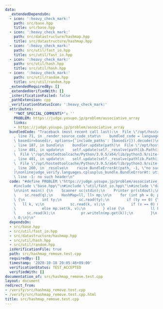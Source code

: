 ```yaml
---
data:
  _extendedDependsOn:
  - icon: ':heavy_check_mark:'
    path: src/base.hpp
    title: src/base.hpp
  - icon: ':heavy_check_mark:'
    path: src/datastructure/hashmap.hpp
    title: src/datastructure/hashmap.hpp
  - icon: ':heavy_check_mark:'
    path: src/util/fast_io.hpp
    title: src/util/fast_io.hpp
  - icon: ':heavy_check_mark:'
    path: src/util/hash.hpp
    title: src/util/hash.hpp
  - icon: ':heavy_check_mark:'
    path: src/util/random.hpp
    title: src/util/random.hpp
  _extendedRequiredBy: []
  _extendedVerifiedWith: []
  _isVerificationFailed: false
  _pathExtension: cpp
  _verificationStatusIcon: ':heavy_check_mark:'
  attributes:
    '*NOT_SPECIAL_COMMENTS*': ''
    PROBLEM: https://judge.yosupo.jp/problem/associative_array
    links:
    - https://judge.yosupo.jp/problem/associative_array
  bundledCode: "Traceback (most recent call last):\n  File \"/opt/hostedtoolcache/Python/3.9.5/x64/lib/python3.9/site-packages/onlinejudge_verify/documentation/build.py\"\
    , line 71, in _render_source_code_stat\n    bundled_code = language.bundle(stat.path,\
    \ basedir=basedir, options={'include_paths': [basedir]}).decode()\n  File \"/opt/hostedtoolcache/Python/3.9.5/x64/lib/python3.9/site-packages/onlinejudge_verify/languages/cplusplus.py\"\
    , line 187, in bundle\n    bundler.update(path)\n  File \"/opt/hostedtoolcache/Python/3.9.5/x64/lib/python3.9/site-packages/onlinejudge_verify/languages/cplusplus_bundle.py\"\
    , line 401, in update\n    self.update(self._resolve(pathlib.Path(included), included_from=path))\n\
    \  File \"/opt/hostedtoolcache/Python/3.9.5/x64/lib/python3.9/site-packages/onlinejudge_verify/languages/cplusplus_bundle.py\"\
    , line 401, in update\n    self.update(self._resolve(pathlib.Path(included), included_from=path))\n\
    \  File \"/opt/hostedtoolcache/Python/3.9.5/x64/lib/python3.9/site-packages/onlinejudge_verify/languages/cplusplus_bundle.py\"\
    , line 260, in _resolve\n    raise BundleErrorAt(path, -1, \"no such header\"\
    )\nonlinejudge_verify.languages.cplusplus_bundle.BundleErrorAt: util/hash.hpp:\
    \ line -1: no such header\n"
  code: "#define PROBLEM \"https://judge.yosupo.jp/problem/associative_array\"\n\n\
    #include \"base.hpp\"\n#include \"util/fast_io.hpp\"\n#include \"datastructure/hashmap.hpp\"\
    \n\nint main() {\n    Scanner sc(stdin);\n    Printer pr(stdout);\n\n    int q;\n\
    \    sc.read(q);\n    HashMap<ll, ll> mp;\n\n    for (int ph = 0; ph < q; ph++)\
    \ {\n        int ty;\n        sc.read(ty);\n        if (ty == 0) {\n         \
    \   ll k, v;\n            sc.read(k, v);\n            if (v == 0) mp.remove(k);\n\
    \            else mp.set(k, v);\n        } else {\n            ll k;\n       \
    \     sc.read(k);\n            pr.writeln(mp.get(k));\n        }\n    }\n    return\
    \ 0;\n}\n"
  dependsOn:
  - src/base.hpp
  - src/util/fast_io.hpp
  - src/datastructure/hashmap.hpp
  - src/util/hash.hpp
  - src/util/random.hpp
  isVerificationFile: true
  path: src/hashmap_remove.test.cpp
  requiredBy: []
  timestamp: '2020-10-18 20:05:46+09:00'
  verificationStatus: TEST_ACCEPTED
  verifiedWith: []
documentation_of: src/hashmap_remove.test.cpp
layout: document
redirect_from:
- /verify/src/hashmap_remove.test.cpp
- /verify/src/hashmap_remove.test.cpp.html
title: src/hashmap_remove.test.cpp
---
```

